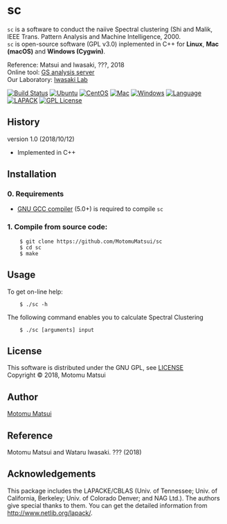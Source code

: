 # sc

`sc` is a software to conduct the naiive Spectral clustering (Shi and Malik, IEEE Trans. Pattern Analysis and Machine Intelligence, 2000.    
`sc` is open-source software (GPL v3.0) inplemented in C++ for <strong>Linux</strong>, <strong>Mac (macOS)</strong> and <strong>Windows (Cygwin)</strong>. 

Reference: Matsui and Iwasaki, ???, 2018  
Online tool: [GS analysis server](http://gs.bs.s.u-tokyo.ac.jp/)  
Our Laboratory: [Iwasaki Lab](http://iwasakilab.bs.s.u-tokyo.ac.jp/eindex.html)  

[![Build Status](https://travis-ci.org/MotomuMatsui/nj.svg?branch=master)](https://travis-ci.org/MotomuMatsui/nj)
[![Ubuntu](https://img.shields.io/badge/Linux-Ubuntu-green.svg)](https://www.ubuntu.com/)
[![CentOS](https://img.shields.io/badge/Linux-CentOS-green.svg)](https://www.centos.org/)
[![Mac](https://img.shields.io/badge/Mac-macOS-green.svg)](https://www.apple.com/macos/)
[![Windows](https://img.shields.io/badge/Windows-Cygwin-green.svg)](https://www.cygwin.com/)
[![Language](https://img.shields.io/badge/C%2B%2B-5.0%2B-green.svg)](https://gcc.gnu.org/)
[![LAPACK](https://img.shields.io/badge/LAPACK%2FBLAS-3.7%2B-green.svg)](http://www.netlib.org/lapack/)
[![GPL License](https://img.shields.io/badge/license-GPL-blue.svg)](LICENSE)

## History
version 1.0 (2018/10/12)   
  - Implemented in C++    

## Installation

### 0. Requirements

- [GNU GCC compiler](https://gcc.gnu.org/) (5.0+) is required to compile `sc`    

### 1. Compile from source code:

````
    $ git clone https://github.com/MotomuMatsui/sc
    $ cd sc
    $ make
````

## Usage
To get on-line help:
```
    $ ./sc -h
```

The following command enables you to calculate Spectral Clustering    
```
    $ ./sc [arguments] input
```    

## License
This software is distributed under the GNU GPL, see [LICENSE](LICENSE)   
Copyright &copy; 2018, Motomu Matsui

## Author
[Motomu Matsui](https://sites.google.com/site/motomumatsui/)

## Reference
Motomu Matsui and Wataru Iwasaki. ??? (2018)

## Acknowledgements
This package includes the LAPACKE/CBLAS (Univ. of Tennessee; Univ. of California, Berkeley; Univ. of Colorado Denver; and NAG Ltd.). The authors give special thanks to them. You can get the detailed information from http://www.netlib.org/lapack/.
